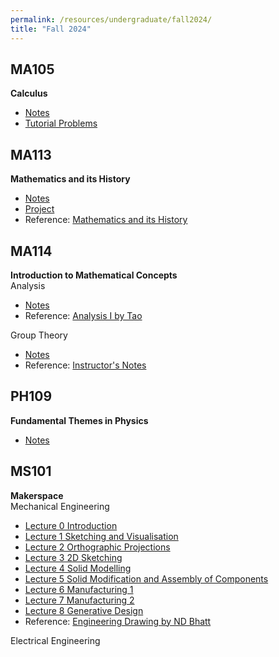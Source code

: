 ```yaml
---
permalink: /resources/undergraduate/fall2024/
title: "Fall 2024"
---
```


MA105
---
**Calculus**
- [Notes](https://aarushbhattofficial.github.io/files/undergraduate/fall2024/MA105/MA105_Notes.pdf)
- [Tutorial Problems](https://aarushbhattofficial.github.io/files/undergraduate/fall2024/MA105/MA105_Tutorial.pdf)


MA113
---
**Mathematics and its History**
- [Notes](https://aarushbhattofficial.github.io/files/undergraduate/fall2024/MA113/MA113_Notes.pdf)
- [Project](https://aarushbhattofficial.github.io/files/undergraduate/fall2024/MA113/MA113_Presentation.pdf)
- Reference: [Mathematics and its History](https://aarushbhattofficial.github.io/files/undergraduate/fall2024/MA113/Stilwell.pdf)

MA114
---
**Introduction to Mathematical Concepts** \
Analysis
- [Notes](https://aarushbhattofficial.github.io/files/undergraduate/fall2024/MA114/MA114_Analysis_Notes.pdf)
- Reference: [Analysis I by Tao](https://aarushbhattofficial.github.io/files/undergraduate/fall2024/MA114/Tao_Analysis_I.pdf)

Group Theory
- [Notes](https://aarushbhattofficial.github.io/files/undergraduate/fall2024/MA114/MA114_Group_Theory_Notes.pdf)
- Reference: [Instructor's Notes](https://aarushbhattofficial.github.io/files/undergraduate/fall2024/MA114/MA114_Group_Theory_Reference.pdf)

PH109
---
**Fundamental Themes in Physics**
- [Notes](https://aarushbhattofficial.github.io/files/undergraduate/fall2024/PH109/PH109_Notes.pdf)

MS101
---
**Makerspace** \
Mechanical Engineering
- [Lecture 0 Introduction](https://aarushbhattofficial.github.io/files/undergraduate/fall2024/MS101/MS101_ME/MS101_ME_L0_Introduction.pdf)
- [Lecture 1 Sketching and Visualisation](https://aarushbhattofficial.github.io/files/undergraduate/fall2024/MS101/MS101_ME/MS101_ME_L1_Sketching_And_Visualisation.pdf)
- [Lecture 2 Orthographic Projections](https://aarushbhattofficial.github.io/files/undergraduate/fall2024/MS101/MS101_ME/MS101_ME_L2_Orthographic_Projections.pdf)
- [Lecture 3 2D Sketching](https://aarushbhattofficial.github.io/files/undergraduate/fall2024/MS101/MS101_ME/MS101_ME_L3_2D_Sketching.pdf)
- [Lecture 4 Solid Modelling](https://aarushbhattofficial.github.io/files/undergraduate/fall2024/MS101/MS101_ME/MS101_ME_L4_Solid_Modelling.pdf)
- [Lecture 5 Solid Modification and Assembly of Components](https://aarushbhattofficial.github.io/files/undergraduate/fall2024/MS101/MS101_ME/MS101_ME_L5_Solid_Modification_and_Assembly_of_Components.pdf)
- [Lecture 6 Manufacturing 1](https://aarushbhattofficial.github.io/files/undergraduate/fall2024/MS101/MS101_ME/MS101_ME_L6_Manufacturing_1.pdf)
- [Lecture 7 Manufacturing 2](https://aarushbhattofficial.github.io/files/undergraduate/fall2024/MS101/MS101_ME/MS101_ME_L7_Manufacturing_2.pdf)
- [Lecture 8 Generative Design](https://aarushbhattofficial.github.io/files/undergraduate/fall2024/MS101/MS101_ME/MS101_ME_L8_Generative_Design.pdf)
- Reference: [Engineering Drawing by ND Bhatt](https://aarushbhattofficial.github.io/files/undergraduate/fall2024/MS101/MS101_ME/Bhatt_Engineering_Drawing.pdf)

Electrical Engineering